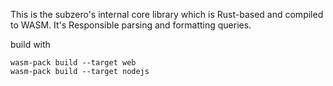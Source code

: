 This is the subzero's internal core library which is Rust-based and compiled to WASM.
It's Responsible parsing and formatting queries.

build with

```
wasm-pack build --target web
wasm-pack build --target nodejs
```